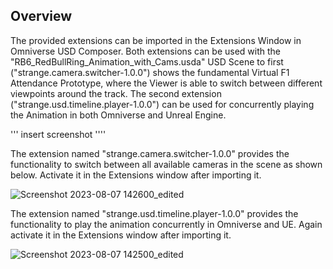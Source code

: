 <h2>Overview</h2>
The provided extensions can be imported in the Extensions Window in Omniverse USD Composer. Both extensions can be used with the "RB6_RedBullRing_Animation_with_Cams.usda" USD Scene to first ("strange.camera.switcher-1.0.0") shows the fundamental Virtual F1 Attendance Prototype, where the Viewer is able to switch between different viewpoints around the track. The second extension ("strange.usd.timeline.player-1.0.0") can be used for concurrently playing the Animation in both Omniverse and Unreal Engine.

''' insert screenshot ''''

The extension named "strange.camera.switcher-1.0.0" provides the functionality to switch between all available cameras in the scene as shown below. Activate it in the Extensions window after importing it.

![Screenshot 2023-08-07 142600_edited](https://github.com/itsthestranger/omni-virtual-f1-prototype/assets/11008552/1135b511-7aa5-40dc-9105-66c8e9f90c0f)

The extension named "strange.usd.timeline.player-1.0.0" provides the functionality to play the animation concurrently in Omniverse and UE. Again activate it in the Extensions window after importing it.

![Screenshot 2023-08-07 142500_edited](https://github.com/itsthestranger/omni-virtual-f1-prototype/assets/11008552/24f90dbc-71df-4322-a35a-d7d767312be0)
